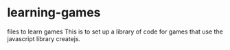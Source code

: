 learning-games
==============

files to learn games
This is to set up a library of code for games that use the javascript library createjs.
